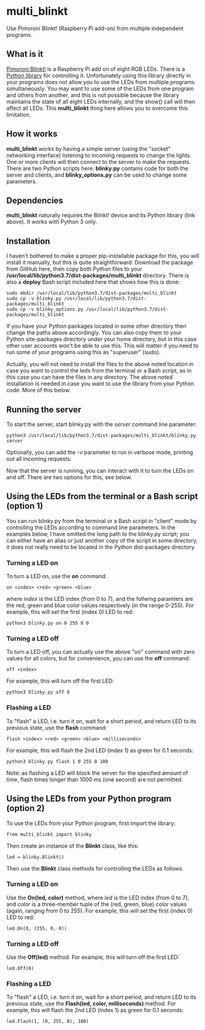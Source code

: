 # multi_blinkt

Use Pimoroni Blinkt! (Raspberry Pi add-on) from multiple independent programs.


## What is it

[Pimoroni Blinkt!](https://shop.pimoroni.com/products/blinkt) is a Raspberry Pi add on of eight RGB LEDs. There is a [Python library](https://github.com/pimoroni/blinkt) for controlling it. Unfortunately using this library directly in your programs does not allow you to use the LEDs from multiple programs simultaneously. You may want to use some of the LEDs from one program and others from another, and this is not possible because the library maintains the state of all eight LEDs internally, and the show() call will then affect all LEDs. This **multi_blinkt** thing here allows you to overcome this limitation.

## How it works

**multi_blinkt** works by having a simple server (using the "socket" networking interface) listening to incoming requests to change the lights. One or more clients will then connect to the server to make the requests. There are two Python scripts here: **blinky.py** contains code for both the server and clients, and **blinky_options.py** can be used to change some parameters.

## Dependencies

**multi_blinkt** naturally requires the Blinkt! device and its Python library (link above). It works with Python 3 only.

## Installation

I haven't bothered to make a proper pip-installable package for this, you will install it manually, but this is quite straightforward. Download the package from GitHub here, then copy both Python files to your **/usr/local/lib/python3.7/dist-packages/multi_blinkt** directory. There is also a **deploy** Bash script included here that shows how this is done:

```
sudo mkdir /usr/local/lib/python3.7/dist-packages/multi_blinkt
sudo cp -v blinky.py /usr/local/lib/python3.7/dist-packages/multi_blinkt
sudo cp -v blinky_options.py /usr/local/lib/python3.7/dist-packages/multi_blinkt
```
 
If you have your Python packages located in some other directory then change the paths above accordingly. You can also copy them to your Python site-packages directory under your home directory, but in this case other user accounts won't be able to use this. This will matter if you need to run some of your programs using this as "superuser" (sudo).

Actually, you will not need to install the files to the above noted location in case you want to control the leds from the terminal or a Bash script, as in this case you can have the files in any directory. The above noted installation is needed in case you want to use the library from your Python code. More of this below.

## Running the server

To start the server, start blinky.py with the *server* command line parameter:

```
python3 /usr/local/lib/python3.7/dist-packages/multi_blinkt/blinky.py server
```
 
Optionally, you can add the *-v* parameter to run in verbose mode, printing out all incoming requests.

Now that the server is running, you can interact with it to turn the LEDs on and off. There are two options for this, see below.

## Using the LEDs from the terminal or a Bash script (option 1)

You can run blinky.py from the terminal or a Bash script in "client" mode by controlling the LEDs according to command line parameters. In the examples below, I have omitted the long path to the blinky.py script; you can either have an alias or just another copy of the script in some directory, it does not really need to be located in the Python dist-packages directory.

### Turning a LED on
To turn a LED on, use the **on** command:

```
on <index> <red> <green> <blue>
```
  
where *index* is the LED index (from 0 to 7), and the follwing paramters are the red, green and blue color values respectively (in the range 0-255). For example, this will set the first (index 0) LED to red:

```
python3 blinky.py on 0 255 0 0
```
  
### Turning a LED off
To turn a LED off, you can actually use the above "on" command with zero values for all colors, but for convenience, you can use the **off** command:

```
off <index>
```
  
For example, this will turn off the first LED:

```
python3 blinky.py off 0
```
  
### Flashing a LED

To "flash" a LED, i.e. turn it on, wait for a short period, and return LED to its previous state, use the **flash** command:

```
flash <index> <red> <green> <blue> <milliseconds>
```  
  
For example, this will flash the 2nd LED (index 1) as green for 0.1 seconds:

```
python3 blinky.py flash 1 0 255 0 100
```
  
Note: as flashing a LED will block the server for the specified amount of time, flash times longer than 1000 ms (one second) are not permitted.
  
## Using the LEDs from your Python program (option 2)

To use the LEDs from your Python program, first import the library:

```
from multi_blinkt import blinky
```  
  
Then create an instance of the **Blinkt** class, like this:

```
led = blinky.Blinkt()
```

Then use the **Blinkt** class methods for controlling the LEDs as follows.

### Turning a LED on

Use the **On(led, color)** method, where *led* is the LED index (from 0 to 7), and *color* is a three-member tuple of the (red, green, blue) color values (again, ranging from 0 to 255). For example, this will set the first (index 0) LED to red:

```
led.On(0, (255, 0, 0))
```
  
### Turning a LED off

Use the **Off(led)** method. For example, this will turn off the first LED:

```
led.Off(0)
```
  
### Flashing a LED

To "flash" a LED, i.e. turn it on, wait for a short period, and return LED to its previous state, use the **Flash(led, color, milliseconds)** method. For example, this will flash the 2nd LED (index 1) as green for 0.1 seconds:

```
led.Flash(1, (0, 255, 0), 100)
```
